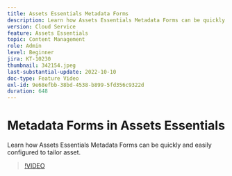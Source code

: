 ```yaml
---
title: Assets Essentials Metadata Forms
description: Learn how Assets Essentials Metadata Forms can be quickly and easily configured to tailor asset metadata.
version: Cloud Service
feature: Assets Essentials
topic: Content Management
role: Admin
level: Beginner
jira: KT-10230
thumbnail: 342154.jpeg
last-substantial-update: 2022-10-10
doc-type: Feature Video
exl-id: 9e68efbb-38bd-4538-b899-5fd356c9322d
duration: 648
---
```

# Metadata Forms in Assets Essentials

Learn how Assets Essentials Metadata Forms can be quickly and easily configured to tailor asset.

>[!VIDEO](https://video.tv.adobe.com/v/342154?quality=12&learn=on)
